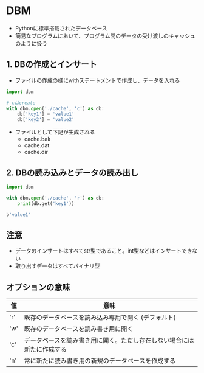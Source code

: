 # DBM
- Pythonに標準搭載されたデータベース
- 簡易なプログラムにおいて、プログラム間のデータの受け渡しのキャッシュのように扱う


## 1. DBの作成とインサート
- ファイルの作成の様にwithステートメントで作成し、データを入れる

```python
import dbm

# cはcreate
with dbm.open('./cache', 'c') as db:
    db['key1'] = 'value1'
    db['key2'] = 'value2'
```

- ファイルとして下記が生成される
    - cache.bak
    - cache.dat
    - cache.dir


## 2. DBの読み込みとデータの読み出し

```python
import dbm

with dbm.open('./cache', 'r') as db:
    print(db.get('key1'))
```

```sh
b'value1'
```

## 注意
- データのインサートはすべてstr型であること。int型などはインサートできない
- 取り出すデータはすべてバイナリ型


## オプションの意味

| 値  | 意味                                                                   |
| --- | ---------------------------------------------------------------------- |
| 'r' | 既存のデータベースを読み込み専用で開く (デフォルト)                    |
| 'w' | 既存のデータベースを読み書き用に開く                                   |
| 'c' | データベースを読み書き用に開く。ただし存在しない場合には新たに作成する |
| 'n' | 常に新たに読み書き用の新規のデータベースを作成する                     |
